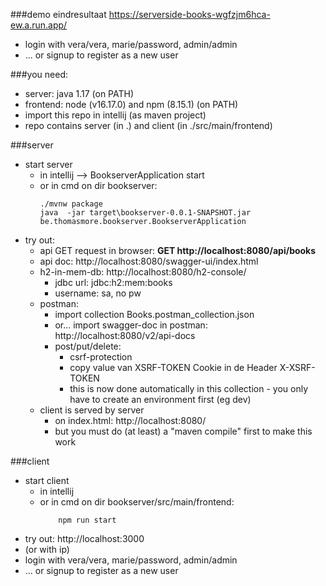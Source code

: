 ###demo eindresultaat
https://serverside-books-wgfzjm6hca-ew.a.run.app/
* login with vera/vera, marie/password, admin/admin
* ... or signup to register as a new user

###you need:
* server: java 1.17 (on PATH)
* frontend: node (v16.17.0) and npm (8.15.1) (on PATH)
* import this repo in intellij (as maven project)
* repo contains server (in .) and client (in ./src/main/frontend)

###server
* start server
  * in intellij --> BookserverApplication start
  * or in cmd on dir bookserver:
      ```
      ./mvnw package
      java  -jar target\bookserver-0.0.1-SNAPSHOT.jar be.thomasmore.bookserver.BookserverApplication
      ```
* try out:
  * api GET request in browser: **GET http://localhost:8080/api/books**
  * api doc: http://localhost:8080/swagger-ui/index.html
  * h2-in-mem-db: http://localhost:8080/h2-console/
    * jdbc url: jdbc:h2:mem:books
    * username: sa, no pw
  * postman:
    * import collection Books.postman_collection.json
    * or... import swagger-doc in postman: http://localhost:8080/v2/api-docs
    * post/put/delete:
      * csrf-protection
      * copy value van XSRF-TOKEN Cookie in de Header X-XSRF-TOKEN
      * this is now done automatically in this collection - you only have to create an environment first (eg dev)
  * client is served by server
    * on index.html:  http://localhost:8080/
    * but you must do (at least) a "maven compile" first to make this work

###client
* start client
  * in intellij
  * or in cmd on dir bookserver/src/main/frontend:
      ```
          npm run start 
      ```
* try out: http://localhost:3000
* (or with ip)
* login with vera/vera, marie/password, admin/admin
* ... or signup to register as a new user 
  